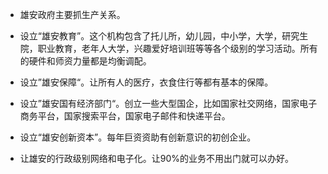 * 雄安政府主要抓生产关系。

* 设立“雄安教育”。这个机构包含了托儿所，幼儿园，中小学，大学，研究生院，职业教育，老年人大学，兴趣爱好培训班等等各个级别的学习活动。所有的硬件和师资力量都是均衡调配。

* 设立”雄安保障“。让所有人的医疗，衣食住行等都有基本的保障。

* 设立”雄安国有经济部门“。创立一些大型国企，比如国家社交网络，国家电子商务平台，国家搜索平台，国家电子邮件和快递平台。

* 设立“雄安创新资本”。每年巨资资助有创新意识的初创企业。

* 让雄安的行政级别网络和电子化。让90%的业务不用出门就可以办好。
